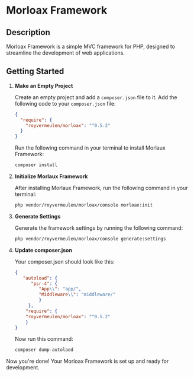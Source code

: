 # Morloax Framework

## Description
Morloax Framework is a simple MVC framework for PHP, designed to streamline the development of web applications.

## Getting Started

1. **Make an Empty Project**

   Create an empty project and add a `composer.json` file to it. Add the following code to your `composer.json` file:

    ```json
    {
      "require": {
        "royvermeulen/morloax": "^0.5.2"
      }
    }
    ```

   Run the following command in your terminal to install Morlaux Framework:

    ```bash
    composer install
    ```

2. **Initialize Morlaux Framework**

   After installing Morlaux Framework, run the following command in your terminal:

    ```bash
    php vendor/royvermeulen/morloax/console morloax:init
    ```

3. **Generate Settings**

   Generate the framework settings by running the following command:

    ```bash
    php vendor/royvermeulen/morloax/console generate:settings
    ```

4. **Update composer.json**
    
    Your composer.json should look like this:
   ```json
   {
      "autoload": {
         "psr-4": {
            "App\\": "app/",
            "Middleware\\": "middleware/"
            }
        },
       "require": {
       "royvermeulen/morloax": "^0.5.2"
       }
   }
    ```
   Now run this command:
   ```bash 
   composer dump-autolaod
    ```

Now you're done! Your Morloax Framework is set up and ready for development.
